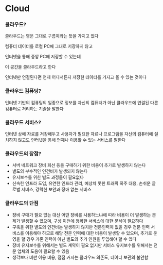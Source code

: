 # **Cloud**

### **클라우드?**

클라우드는 영문 그대로 구름이라는 뜻을 가지고 있다

컴퓨터 데이터를 로컬 PC에 그대로 저장하지 않고

인터넷을 통해 중앙 PC에 저장할 수 있는데 

이 공간을 클라우드라고 한다

인터넷만 연결된다면 언제 어디서든지 저장한 데이터를 가지고 올 수 있는 것이다

### **클라우드 컴퓨팅?**

인터넷 기반의 컴퓨팅의 일종으로 정보를 자신의 컴퓨터가 아닌 클라우드에 연결된 다른 컴퓨터로 처리하는 기술을 말한다

### **클라우드 서비스?**

인터넷 상에 자료를 저장해두고 사용자가 필요한 자료나 프로그램을 자신의 컴퓨터에 설치하지 않고도 인터넷을 통해 언제나 이용할 수 있는 서비스를 말한다

### **클라우드의 장점?**

- 서버 네트워크 장비 회선 등을 구매하기 위한 비용이 추가로 발생하지 않는다
- 별도의 부수적인 인건비가 발생되지 않는다
- 유지보수를 위한 별도 과정들이 필요없다
- 신속한 인프라 도입, 유연한 인프라 관리, 예상치 못한 트래픽 폭주 대응, 손쉬운 글로벌 서비스, 강력한 보안과 장애 없는 서비스

### **클라우드의 단점**

- 장비 구매가 필요 없는 대신 어떤 장비를 사용하느냐에 따라 비용이 더 발생하는 문제가 발생할 수 있으며, 구성 이전에 정확한 서비스에 대한 분석이 필요하다
- 구축을 위한 별도의 인건비는 발생하지 않지만 전문인력이 없을 경우 전문 인력 서비스를 이용해야 하므로 해당 전문 인력에 대한 비용이 발생할 수 있으며, 추가로 운영을 할 경우 기존 인력이 아닌 별도의 추가 인원을 투입해야 할 수 있다
- 장비 유지보수를 위해서는 별도 계약이 필요 없지만 서비스 유지보수를 위해서는 전문 업체의 도움이 필요할 수 있음
- 생각보다 비싼 이용 비용, 점점 커지는 클라우드 의존도, 데이터 보관의 불안함